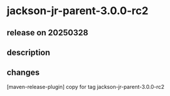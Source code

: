 # jackson-jr-parent-3.0.0-rc2

## release on 20250328

## description

## changes

[maven-release-plugin] copy for tag jackson-jr-parent-3.0.0-rc2

